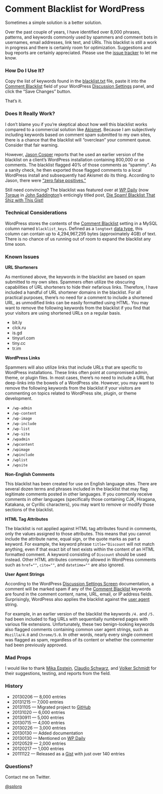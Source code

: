# Comment Blacklist for WordPress

Sometimes a simple solution is a better solution.

Over the past couple of years, I have identified over 8,000 phrases, patterns, and keywords commonly used by spammers and comment bots in usernames, email addresses, link text, and URIs. This blacklist is still a work in progress and there is certainly room for optimization. Suggestions and bug reports are certainly appreciated. Please use the [issue tracker](https://github.com/splorp/wordpress-comment-blacklist/issues) to let me know.

### How Do I Use It?

Copy the list of keywords found in the [blacklist.txt](https://raw.github.com/splorp/wordpress-comment-blacklist/master/blacklist.txt) file, paste it into the [Comment Blacklist](http://codex.wordpress.org/Combating_Comment_Spam#Comment_Blacklist) field of your WordPress [Discussion Settings](http://codex.wordpress.org/Settings_Discussion_Screen) panel, and click the “Save Changes” button.

That’s it.

### Does It Really Work?

I don’t blame you if you’re skeptical about how well this blacklist works compared to a commercial solution like [Akismet](http://akismet.com/). Because I am subjectively including keywords based on comment spam submitted to my own sites, there is a chance that the blacklist will “overclean” your comment queue. Consider that fair warning.

However, [Jason Cosper](https://github.com/boogah) reports that he used an earlier version of the blacklist on a client’s WordPress installation containing 800,000 or so comments. The blacklist flagged 40% of those comments as “spammy”. As a sanity check, he then exported those flagged comments to a local WordPress install and subsequently had Akismet do its thing. According to Jason, there were [“zero false positives.”](https://twitter.com/boogah/status/292031513590128640)

Still need convincing? The blacklist was featured over at [WP Daily](http://torquemag.io/torque-and-the-wp-daily-archives/) (now [Torque](http://torquemag.io/) in [John Saddington](http://john.do/)’s enticingly titled post, [Die Spam! Blacklist That Shiz with This Gist!](http://torquemag.io/comment-blacklist-gist/)

### Technical Considerations

WordPress stores the contents of the [Comment Blacklist](http://codex.wordpress.org/Combating_Comment_Spam#Comment_Blacklist) setting in a MySQL column named `blacklist_keys`. Defined as a `longtext` [data type](http://dev.mysql.com/doc/en/blob.html), this column can contain up to 4,294,967,295 bytes (approximately 4GB) of text. There is no chance of us running out of room to expand the blacklist any time soon.

### Known Issues

**URL Shorteners**

As mentioned above, the keywords in the blacklist are based on spam submitted to my own sites. Spammers often utilize the obscuring capabilities of URL shorteners to hide their nefarious links. Therefore, I have included a handful of URL shortener domains in the blacklist. For all practical purposes, there’s no need for a comment to include a shortened URL, as unmodified links can be easily formatted using HTML. You may want to remove the following keywords from the blacklist if you find that your visitors are using shortened URLs on a regular basis.

+ bit.ly
+ clck.ru
+ is.gd
+ tinyurl.com
+ tiny.cc
+ tr.im

**WordPress Links**

Spammers will also utilize links that include URLs that are specific to WordPress installations. These links often point at compromised admin, theme, or plugin files. In most cases, there’s no need to include a URL that deep-links into the bowels of a WordPress site. However, you may want to remove the following keywords from the blacklist if your visitors are commenting on topics related to WordPress site, plugin, or theme development.

+ `/wp-admin`
+ `/wp-content`
+ `/wp-image`
+ `/wp-include`
+ `/wp-list`
+ `/wp-site`
+ `/wpadmin`
+ `/wpcontent`
+ `/wpimage`
+ `/wpinclude`
+ `/wplist`
+ `/wpsite`

**Non-English Comments**

This blacklist has been created for use on English language sites. There are several dozen terms and phrases included in the blacklist that may flag legitimate comments posted in other languages. If you commonly receive comments in other languages (specifically those containing CJK, Hiragana, Katakana, or Cyrillic characters), you may want to remove or modify those sections of the blacklist.

**HTML Tag Attributes**

The blacklist is not applied against HTML tag attributes found in comments, only the values assigned to those attributes. This means that you cannot include the attribute name, equal sign, or the quote marks as part a keyword. For example, the keyword phrase `title="Discount` will not match anything, even if that exact bit of text exists within the content of an HTML formatted comment. A keyword consisting of `Discount` should be used instead. Other HTML attributes commonly allowed in WordPress comments such as `href=""`, `cite=""`, and `datetime=""` are also ignored.

**User Agent Strings**

According to the WordPress [Discussion Settings Screen](http://codex.wordpress.org/Settings_Discussion_Screen) documentation, a comment will be marked spam if any of the [Comment Blacklist](http://codex.wordpress.org/Combating_Comment_Spam#Comment_Blacklist) keywords are found in the comment content, name, URL, email, or IP address fields. Surprisingly, WordPress also applies the blacklist against the [user agent](http://en.wikipedia.org/wiki/User_agent) string.

For example, in an earlier version of the blacklist the keywords `/4.` and `/5.` had been included to flag URLs with sequentially numbered pages with various file extensions. Unfortunately, these two benign-looking keywords also flagged comments containing common user agent strings, such as `Mozilla/4.0` and `Chrome/5.0`. In other words, nearly every single comment was flagged as spam, regardless of its content or whether the commenter had been previously approved.

### Mad Props

I would like to thank [Mika Epstein](https://github.com/ipstenu), [Claudio Schwarz](https://github.com/purzlbaum), and [Volker Schmidt](https://github.com/volkerjschmidt) for their suggestions, testing, and reports from the field.

### History

+ 20130206 — 8,000 entries
+ 20131215 — 7,000 entries
+ 20131105 — Migrated project to [GitHub](https://github.com/splorp/wordpress-comment-blacklist)
+ 20131020 — 6,000 entries
+ 20130911 — 5,000 entries
+ 20130715 — 4,000 entries
+ 20130226 — 3,000 entries
+ 20130130 — Added documentation
+ 20130130 — Mentioned on [WP Daily](http://torquemag.io/comment-blacklist-gist/)
+ 20120529 — 2,000 entries
+ 20120217 — 1,000 entries
+ 20111122 — Released as a [Gist](https://gist.github.com/splorp/1385930) with just over 140 entries


### Questions?

Contact me on Twitter.

[@splorp](https://twitter.com/splorp)